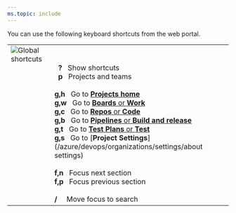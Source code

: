 ```yaml
---
ms.topic: include
---
```



<a id="global-shortcuts"></a>

You can use the following keyboard shortcuts from the web portal.

<table>
<tbody valign="top">
<tr>
<td><img src="/azure/devops/media/keyboard-shortcuts/global-shortcuts.png" alt="Global shortcuts"/></td>
<td>
<br/>
<br/>
&nbsp;&nbsp;<strong>?</strong>&nbsp;&nbsp;&nbsp;Show shortcuts<br/>
&nbsp;&nbsp;<strong>p</strong>&nbsp;&nbsp;&nbsp;Projects and teams<br/>
<br/>
<strong>g,h</strong>&nbsp;&nbsp;&nbsp;Go to <a href="/azure/devops/project/navigation/go-to-project-repo" data-raw-source="[**Projects home**](/azure/devops/project/navigation/go-to-project-repo)"><strong>Projects home</strong></a><br/>
<strong>g,w</strong>&nbsp;&nbsp;&nbsp;Go to <a href="/azure/devops/boards/get-started/what-is-azure-boards" data-raw-source="[**Boards** or **Work**](/azure/devops/boards/get-started/what-is-azure-boards)"><strong>Boards</strong> or <strong>Work</strong></a><br/>
<strong>g,c</strong>&nbsp;&nbsp;&nbsp;Go to <a href="/azure/devops/repos/git/overview" data-raw-source="[**Repos** or **Code**](/azure/devops/repos/git/overview)"><strong>Repos</strong> or <strong>Code</strong></a><br/>
<strong>g,b</strong>&nbsp;&nbsp;&nbsp;Go to <a href="/azure/devops/pipelines/overview" data-raw-source="[**Pipelines** or **Build and release**](/azure/devops/pipelines/overview)"><strong>Pipelines</strong> or <strong>Build and release</strong></a><br/>
<strong>g,t</strong>&nbsp;&nbsp;&nbsp;Go to <a href="/azure/devops/test/index" data-raw-source="[**Test Plans** or **Test**](/azure/devops/test/index)"><strong>Test Plans</strong> or <strong>Test</strong></a><br/>
<strong>g,s</strong>&nbsp;&nbsp;&nbsp;Go to [<strong>Project Settings</strong>](/azure/devops/organizations/settings/about settings)<br/>

<br/>
<strong>f,n</strong>&nbsp;&nbsp;&nbsp;Focus next section<br/>
<strong>f,p</strong>&nbsp;&nbsp;&nbsp;Focus previous section<br/>
<br/>
<strong>/</strong>&nbsp;&nbsp;&nbsp;&nbsp;&nbsp;Move focus to search<br/>
</td>
</tr>
</tbody>
</table>
 
